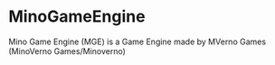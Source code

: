 # MinoGameEngine
Mino Game Engine (MGE) is a Game Engine made by MVerno Games (MinoVerno Games/Minoverno)
